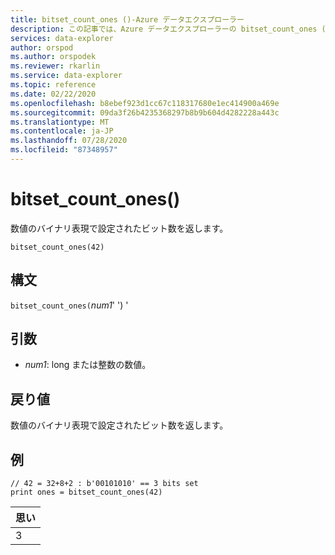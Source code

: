 ```yaml
---
title: bitset_count_ones ()-Azure データエクスプローラー
description: この記事では、Azure データエクスプローラーの bitset_count_ones () について説明します。
services: data-explorer
author: orspod
ms.author: orspodek
ms.reviewer: rkarlin
ms.service: data-explorer
ms.topic: reference
ms.date: 02/22/2020
ms.openlocfilehash: b8ebef923d1cc67c118317680e1ec414900a469e
ms.sourcegitcommit: 09da3f26b4235368297b8b9b604d4282228a443c
ms.translationtype: MT
ms.contentlocale: ja-JP
ms.lasthandoff: 07/28/2020
ms.locfileid: "87348957"
---
```

# <a name="bitset_count_ones"></a>bitset_count_ones()

数値のバイナリ表現で設定されたビット数を返します。

```kusto
bitset_count_ones(42)
```

## <a name="syntax"></a>構文

`bitset_count_ones(`*num1*' ') '

## <a name="arguments"></a>引数

* *num1*: long または整数の数値。

## <a name="returns"></a>戻り値

数値のバイナリ表現で設定されたビット数を返します。

## <a name="example"></a>例

<!-- csl: https://help.kusto.windows.net/Samples -->
```kusto
// 42 = 32+8+2 : b'00101010' == 3 bits set
print ones = bitset_count_ones(42) 
```

|思い|
|---|
|3|
